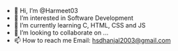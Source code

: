 - 👋 Hi, I’m @Harmeet03
- 👀 I’m interested in Software Development
- 🌱 I’m currently learning C, HTML, CSS and JS
- 💞️ I’m looking to collaborate on ...
- 📫 How to reach me Email: hsdhanjal2003@gmail.com

<!---
Harmeet03/Harmeet03 is a ✨ special ✨ repository because its `README.md` (this file) appears on your GitHub profile.
You can click the Preview link to take a look at your changes.
--->
